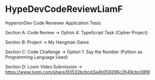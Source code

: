 # HypeDevCodeReviewLiamF
 HyperionDev Code Reviewer Application Tests

Section A: Code Review -> Option 4: TypeScript Task (Cipher Project)

Section B: Project -> My Hangman Game

Section C: Code Challenge -> Option 1: Say the Number (Python as Programming Language Used)

Section D: Loom Video Submission -> https://www.loom.com/share/93532bcbcd3a4b059296c3549cbc08f8

